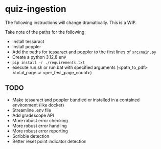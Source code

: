 # quiz-ingestion

The following instructions will change dramatically. This is a WIP.

Take note of the paths for the following:

- Install tessaract
- Install poppler
- Add the paths for tessaract and poppler to the first lines of `src/main.py`
- Create a python 3.12.8 env
- `pip install -r ./requirements.txt`
- execute run.sh or run.bat with specified arguments (<path_to_pdf> <total_pages> <per_test_page_count>)

## TODO

- Make tessaract and poppler bundled or installed in a contained environment (like docker)
- Streamline .env file
- Add gradescope API
- More robust error checking
- More robust error handling
- More robust error reporting
- Scribble detection
- Better reset point indicator detection
